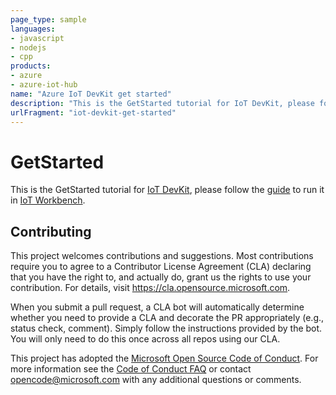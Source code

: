 ```yaml
---
page_type: sample
languages:
- javascript
- nodejs
- cpp
products:
- azure
- azure-iot-hub
name: "Azure IoT DevKit get started"
description: "This is the GetStarted tutorial for IoT DevKit, please follow the guide to run it in IoT Workbench."
urlFragment: "iot-devkit-get-started"
---
```


# GetStarted

This is the GetStarted tutorial for [IoT DevKit](https://aka.ms/devkit), please follow the [guide](https://github.com/Microsoft/vscode-iot-workbench/blob/master/docs/iot-devkit/devkit-get-started.md) to run it in [IoT Workbench](https://aka.ms/iot-workbench).

## Contributing

This project welcomes contributions and suggestions.  Most contributions require you to agree to a
Contributor License Agreement (CLA) declaring that you have the right to, and actually do, grant us
the rights to use your contribution. For details, visit https://cla.opensource.microsoft.com.

When you submit a pull request, a CLA bot will automatically determine whether you need to provide
a CLA and decorate the PR appropriately (e.g., status check, comment). Simply follow the instructions
provided by the bot. You will only need to do this once across all repos using our CLA.

This project has adopted the [Microsoft Open Source Code of Conduct](https://opensource.microsoft.com/codeofconduct/).
For more information see the [Code of Conduct FAQ](https://opensource.microsoft.com/codeofconduct/faq/) or
contact [opencode@microsoft.com](mailto:opencode@microsoft.com) with any additional questions or comments.
